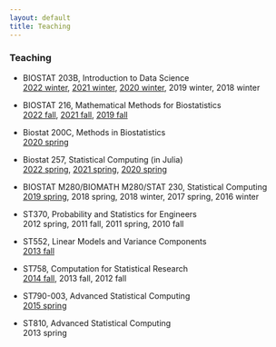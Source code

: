 ```yaml
---
layout: default
title: Teaching
---
```


### Teaching

* BIOSTAT 203B, Introduction to Data Science  
[2022 winter](https://ucla-biostat-203b.github.io/2022winter), [2021 winter](https://ucla-biostat203b-2021winter.github.io/), [2020 winter](https://ucla-biostat203b-2020winter.github.io), 2019 winter, 2018 winter

* BIOSTAT 216, Mathematical Methods for Biostatistics    
[2022 fall](https://ucla-biostat-216.github.io/2022fall), [2021 fall](https://ucla-biostat216-2021fall.github.io), [2019 fall](https://ucla-biostat216-2019fall.github.io)

* Biostat 200C, Methods in Biostatistics  
[2020 spring](https://ucla-biostat-200c-2020spring.github.io/)

* Biostat 257, Statistical Computing (in Julia)    
[2022 spring](https://ucla-biostat-257.github.io/2022spring/), [2021 spring](https://ucla-biostat-257-2021spring.github.io/), [2020 spring](https://ucla-biostat-257-2020spring.github.io/)

* BIOSTAT M280/BIOMATH M280/STAT 230, Statistical Computing  
[2019 spring](http://hua-zhou.github.io/teaching/biostatm280-2019spring/), 2018 spring, 2018 winter, 2017 spring, 2016 winter

* ST370, Probability and Statistics for Engineers  
2012 spring, 2011 fall, 2011 spring, 2010 fall

* ST552, Linear Models and Variance Components  
[2013 fall](./teaching/st552-2013fall/)

* ST758, Computation for Statistical Research  
[2014 fall](./teaching/st758-2014fall/), 2013 fall, 2012 fall

* ST790-003, Advanced Statistical Computing  
[2015 spring](http://hua-zhou.github.io/teaching/st790-2015spr)

* ST810, Advanced Statistical Computing  
2013 spring
